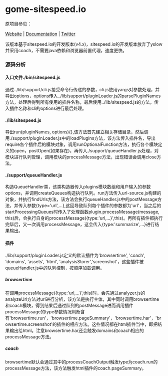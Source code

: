 ﻿# gome-sitespeed.io


原项目参见：

[Website](https://www.sitespeed.io) | [Documentation](https://www.sitespeed.io/documentation/) | [Twitter](https://twitter.com/SiteSpeedio)

该版本基于sitespeed.io的开发版本(v4.x)，sitespeed.io的开发版本放弃了yslow并采用coach，不需要java依赖和浏览器前置代理，速度更快。

### 源码分析
#### 入口文件./bin/sitespeed.js
通过../lib/support/cli.js接受命令行传递的参数，cli.js使用yargs对参数处理，并导出options，options传入../lib/support/pluginLoader.js的parsePluginNames方法，处理后得到所有使用的插件名称，最后使用../lib/sitespeed.js的方法，传入插件名称和cli的options进行最后处理。
#### ./lib/sitespeed.js
导出run(pluginNames, options){},该方法首先建立相关存储目录，然后调用./support/pluginLoader.js中的loadPlugins方法，该方法传入插件名，导出require各个插件后的模块对象，调用runOptionalFunction方法，执行各个模块定义的open，postOpen(如果存在)，再传入./support/queueHandler.js处理，对模块进行队列管理，调用模块的processMessage方法，出现错误会调用close方法。
#### ./support/queueHandler.js
构造QueueHandler类，该类构造器传入plugins模块数组和用户输入的参数options，并调用createQueues构造执行队列。run方法传入url-source.js构建的对象，并执行findUrls方法，该方法会执行queueHandler.js中的postMessage方法，并传入参数{type='url',...},这回导致队列每个插件的参数都为'url'，当之后的startProcessingQueues时传入了处理函数plugin.processMessage(message, this)后，会执行自身的processMessage({type:'url,...}',this)。再所有插件都执行完毕后，又一次调用processMessage，这会传入{type:'summarize',...}进行结果输出。
#### 插件
./lib/support/pluginLoader.js定义的默认插件为'browsertime', 'coach', 'domains', 'assets', 'html', 'analysisStorer','screenshot'，这些插件被queueHandler.js中的队列控制，按顺序加载调用。
##### browsertime
在调用processMessage({type:'url,...}',this)时，会先通过analyzer.js的analyzeUrl方法对url进行分析，该方法是执行主体，其中同时调用browsertime和coach模块，得到结果后通过队列的postMessage进而调用插件processMessage的type参数情况判断含有'browsertime.run'，'browsertime.pageSummary'，'browsertime.har'，'browsertime.screenshot'的插件的相应方法。这些情况都在html插件当中，即把结果输出给html。注意browsertime.har还会触发domains和coach相应的processMessage方法。
##### coach
browsertime默认会通过其中的processCoachOutput触发type为coach.run的processMessage方法，该方法触发html插件的coach.pageSummary。